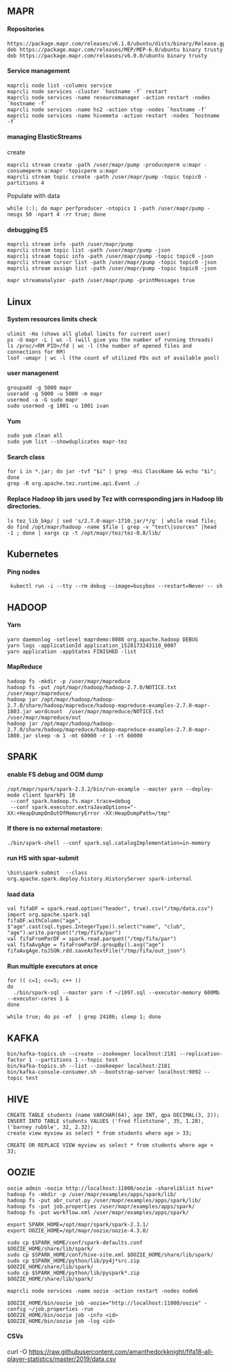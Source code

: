 ## MAPR

#### Repositories

```
https://package.mapr.com/releases/v6.1.0/ubuntu/dists/binary/Release.gpg
deb https://package.mapr.com/releases/MEP/MEP-6.0/ubuntu binary trusty
deb https://package.mapr.com/releases/v6.0.0/ubuntu binary trusty
```

#### Service management

```
maprcli node list -columns service
maprcli node services -cluster `hostname -f` restart
maprcli node services -name resourcemanager -action restart -nodes `hostname -f`
maprcli node services -name hs2 -action stop -nodes `hostname -f`
maprcli node services -name hivemeta -action restart -nodes `hostname -f`
```

#### managing ElasticStreams
create
```
maprcli stream create -path /user/mapr/pump -produceperm u:mapr -consumeperm u:mapr -topicperm u:mapr
maprcli stream topic create -path /user/mapr/pump -topic topic0 -partitions 4
```
Populate with data 
```
while (:); do mapr perfproducer -ntopics 1 -path /user/mapr/pump -nmsgs 50 -npart 4 -rr true; done
```
#### debugging ES
```
maprcli stream info -path /user/mapr/pump
maprcli stream topic list -path /user/mapr/pump -json
maprcli stream topic info -path /user/mapr/pump -topic topic0 -json
maprcli stream cursor list -path /user/mapr/pump -topic topic0 -json
maprcli stream assign list -path /user/mapr/pump -topic topic0 -json

mapr streamanalyzer -path /user/mapr/pump -printMessages true
```

## Linux 

#### System resources limits check

```
ulimit -Ha (shows all global limits for current user)
ps -U mapr -L | wc -l (will give you the number of running threads)
ls /proc/<RM PID>/fd | wc -l (the number of opened files and connections for RM)
lsof -umapr | wc -l (the count of utilized FDs out of available pool)
```

#### user managenent

```
groupadd -g 5000 mapr
useradd -g 5000 -u 5000 -m mapr
usermod -a -G sudo mapr
sudo usermod -g 1001 -u 1001 ivan
```

#### Yum

```
sudo yum clean all
sudo yum list --showduplicates mapr-tez
```

#### Search class

```
for i in *.jar; do jar -tvf "$i" | grep -Hsi ClassName && echo "$i"; done
grep -R org.apache.tez.runtime.api.Event ./
```

#### Replace Hadoop lib jars used by Tez with corresponding jars in Hadoop lib directories.

```
ls tez_lib_bkp/ | sed 's/2.7.0-mapr-1710.jar/*/g' | while read file; do find /opt/mapr/hadoop -name $file | grep -v "test\|sources" |head -1 ; done | xargs cp -t /opt/mapr/tez/tez-0.8/lib/
```


## Kubernetes

#### Ping nodes
```
 kubectl run -i --tty --rm debug --image=busybox --restart=Never -- sh
```

## HADOOP

#### Yarn

```
yarn daemonlog -setlevel maprdemo:8088 org.apache.hadoop DEBUG
yarn logs -applicationId application_1528173243110_0007
yarn application -appStates FINISHED -list
```

#### MapReduce

```
hadoop fs -mkdir -p /user/mapr/mapreduce
hadoop fs -put /opt/mapr/hadoop/hadoop-2.7.0/NOTICE.txt /user/mapr/mapreduce/
hadoop jar /opt/mapr/hadoop/hadoop-2.7.0/share/hadoop/mapreduce/hadoop-mapreduce-examples-2.7.0-mapr-1803.jar wordcount  /user/mapr/mapreduce/NOTICE.txt /user/mapr/mapreduce/out
hadoop jar /opt/mapr/hadoop/hadoop-2.7.0/share/hadoop/mapreduce/hadoop-mapreduce-examples-2.7.0-mapr-1808.jar sleep -m 1 -mt 60000 -r 1 -rt 60000
```

## SPARK

#### enable FS debug and OOM dump
```
/opt/mapr/spark/spark-2.3.2/bin/run-example --master yarn --deploy-mode client SparkPi 10
 --conf spark.hadoop.fs.mapr.trace=debug
 --conf spark.executor.extraJavaOptions="-XX:+HeapDumpOnOutOfMemoryError -XX:HeapDumpPath=/tmp"
```
#### If there is no external metastore:
`./bin/spark-shell --conf spark.sql.catalogImplementation=in-memory`
#### run HS with spar-submit
`\bin\spark-submit  --class org.apache.spark.deploy.history.HistoryServer spark-internal`

#### load data
```
val fifaDF = spark.read.option("header", true).csv("/tmp/data.csv")
import org.apache.spark.sql
fifaDF.withColumn("age", $"age".cast(sql.types.IntegerType)).select("name", "club", "age").write.parquet("/tmp/fifa/par")
val fifaFromParDF = spark.read.parquet("/tmp/fifa/par")
val fifaAvgAge = fifaFromParDF.groupBy().avg("age")
fifaAvgAge.toJSON.rdd.saveAsTextFile("/tmp/fifa/out_json")
```

#### Run multiple executors at once

```
for (( c=1; c<=5; c++ ))
do
  ./bin/spark-sql --master yarn -f ~/1097.sql --executor-memory 600Mb --executor-cores 1 &
done

while true; do ps -ef  | grep 24106; sleep 1; done
```

## KAFKA

```
bin/kafka-topics.sh --create --zookeeper localhost:2181 --replication-factor 1 --partitions 1 --topic test
bin/kafka-topics.sh --list --zookeeper localhost:2181
bin/kafka-console-consumer.sh --bootstrap-server localhost:9092 --topic test
```

## HIVE

```
CREATE TABLE students (name VARCHAR(64), age INT, gpa DECIMAL(3, 2));
INSERT INTO TABLE students VALUES ('fred flintstone', 35, 1.28), ('barney rubble', 32, 2.32);
create view myview as select * from students where age > 33;

CREATE OR REPLACE VIEW myview as select * from students where age < 33;
```
## OOZIE

```
oozie admin -oozie http://localhost:11000/oozie -shareliblist hive*
hadoop fs -mkdir -p /user/mapr/examples/apps/spark/lib/
hadoop fs -put abr_curat.py /user/mapr/examples/apps/spark/lib/
hadoop fs -put job.properties /user/mapr/examples/apps/spark/
hadoop fs -put workflow.xml /user/mapr/examples/apps/spark/

export SPARK_HOME=/opt/mapr/spark/spark-2.3.1/
export OOZIE_HOME=/opt/mapr/oozie/oozie-4.3.0/

sudo cp $SPARK_HOME/conf/spark-defaults.conf $OOZIE_HOME/share/lib/spark/
sudo cp $SPARK_HOME/conf/hive-site.xml $OOZIE_HOME/share/lib/spark/
sudo cp $SPARK_HOME/python/lib/py4j*src.zip $OOZIE_HOME/share/lib/spark/
sudo cp $SPARK_HOME/python/lib/pyspark*.zip $OOZIE_HOME/share/lib/spark/

maprcli node services -name oozie -action restart -nodes node6

$OOZIE_HOME/bin/oozie job -oozie="http://localhost:11000/oozie" -config ~/job.properties -run
$OOZIE_HOME/bin/oozie job -info <id>
$OOZIE_HOME/bin/oozie job -log <id>
```

#### CSVs

curl -O https://raw.githubusercontent.com/amanthedorkknight/fifa18-all-player-statistics/master/2019/data.csv
